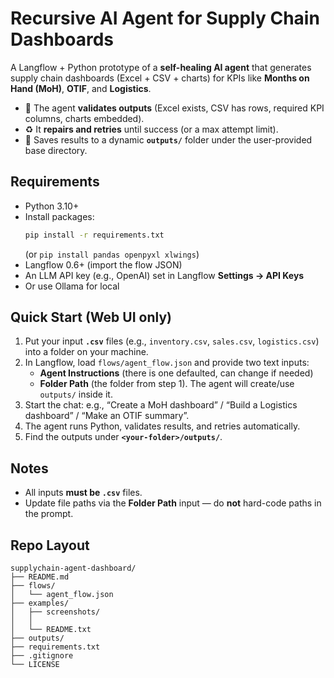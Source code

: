 
# Recursive AI Agent for Supply Chain Dashboards

A Langflow + Python prototype of a **self-healing AI agent** that generates supply chain dashboards (Excel + CSV + charts) for KPIs like **Months on Hand (MoH)**, **OTIF**, and **Logistics**.


- 🔄 The agent **validates outputs** (Excel exists, CSV has rows, required KPI columns, charts embedded).
- ♻️ It **repairs and retries** until success (or a max attempt limit).
- 📁 Saves results to a dynamic **`outputs/`** folder under the user-provided base directory.

## Requirements
- Python 3.10+
- Install packages:
  ```bash
  pip install -r requirements.txt
  ```
  (or `pip install pandas openpyxl xlwings`)
- Langflow 0.6+ (import the flow JSON)
- An LLM API key (e.g., OpenAI) set in Langflow **Settings → API Keys**
- Or use Ollama for local

## Quick Start (Web UI only)
1) Put your input **`.csv`** files (e.g., `inventory.csv`, `sales.csv`, `logistics.csv`) into a folder on your machine.
2) In Langflow, load `flows/agent_flow.json` and provide two text inputs:
   - **Agent Instructions** (there is one defaulted, can change if needed)
   - **Folder Path** (the folder from step 1). The agent will create/use `outputs/` inside it.
3) Start the chat: e.g., “Create a MoH dashboard” / “Build a Logistics dashboard” / “Make an OTIF summary”.
4) The agent runs Python, validates results, and retries automatically.
5) Find the outputs under **`<your-folder>/outputs/`**.

## Notes
- All inputs **must be `.csv`** files.
- Update file paths via the **Folder Path** input — do **not** hard-code paths in the prompt.


## Repo Layout
```
supplychain-agent-dashboard/
├── README.md
├── flows/
│   └── agent_flow.json        
├── examples/
│   ├── screenshots/
│   │   
│   └── README.txt
├── outputs/                   
├── requirements.txt
├── .gitignore
└── LICENSE
```


